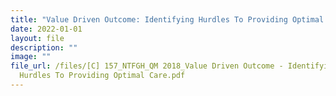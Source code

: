 ```yaml
---
title: "Value Driven Outcome: Identifying Hurdles To Providing Optimal Care"
date: 2022-01-01
layout: file
description: ""
image: ""
file_url: /files/[C] 157_NTFGH_QM 2018_Value Driven Outcome - Identifying
  Hurdles To Providing Optimal Care.pdf
---
```

